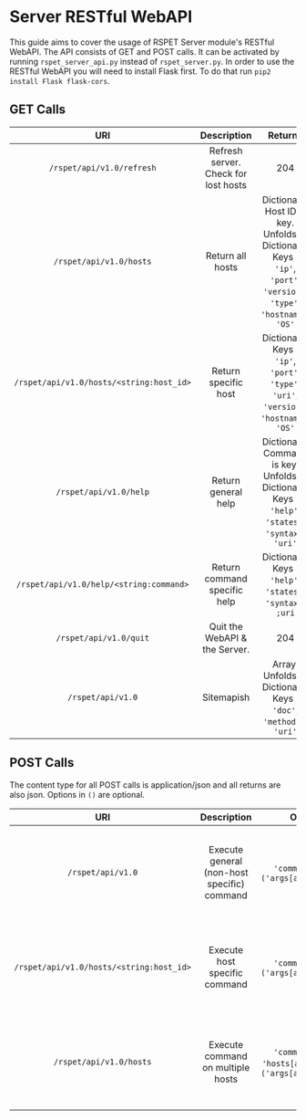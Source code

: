 # Server RESTful WebAPI

This guide aims to cover the usage of RSPET Server module's RESTful WebAPI. The
API consists of GET and POST calls. It can be activated by running `rspet_server_api.py`
instead of `rspet_server.py`. In order to use the RESTful WebAPI you will need to
install Flask first. To do that run `pip2 install Flask flask-cors`.

## GET Calls

| URI | Description | Returns |
|:-------------:|:-------------:|:-------------:|
| `/rspet/api/v1.0/refresh` | Refresh server. Check for lost hosts | 204 |
| `/rspet/api/v1.0/hosts`   | Return all hosts | Dictionary. Host ID is key. Unfolds to Dictionary. Keys : `'ip'`, `'port'`, `'version'`, `'type'`, `'hostname'`, `'OS'` |
| `/rspet/api/v1.0/hosts/<string:host_id>` | Return specific host | Dictionary. Keys : `'ip'`, `'port'`, `'type'`, `'uri'`, `'version'`, `'hostname'`, `'OS'` |
| `/rspet/api/v1.0/help` | Return general help | Dictionary. Command is key. Unfolds to Dictionary. Keys : `'help'`, `'states'`, `'syntax'`, `'uri'`|
| `/rspet/api/v1.0/help/<string:command>` | Return command specific help | Dictionary. Keys : `'help'`, `'states'`,  `'syntax'`, `;uri` |
| `/rspet/api/v1.0/quit` | Quit the WebAPI & the Server. | 204 |
| `/rspet/api/v1.0` | Sitemapish | Array. Unfolds to Dictionary. Keys : `'doc'`, `'methods'`, `'uri'` |

## POST Calls

The content type for all POST calls is application/json and all returns are also
json. Options in `()` are optional.

| URI | Description | Options | Returns |
|:-------------:|:-------------:|:-------------:|:-------------:|
| `/rspet/api/v1.0` | Execute general (non-host specific) command | `'command[str]'`, `('args[array[str]]')` | JSON : [Dictionary. Keys : `'transition'`, `'code'`, `'string'`]. HTTP : [200/404] |
| `/rspet/api/v1.0/hosts/<string:host_id>` | Execute host specific command | `'command[str]'`, `('args[array[str]]')` | JSON : [Dictionary. Keys : `'transition'`, `'code'`, `'string'`]. HTTP : [200/400/404] |
| `/rspet/api/v1.0/hosts` | Execute command on multiple hosts | `'command[str]'`, `'hosts[array[int]]'`, `('args[array[str]]')` | JSON : [Dictionary. Keys : `'transition'`, `'code'`, `'string'`]. HTTP : [200/400/404] |
